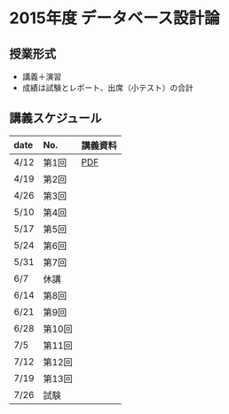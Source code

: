 2015年度 データベース設計論
====

## 授業形式
* 講義＋演習
* 成績は試験とレポート、出席（小テスト）の合計

## 講義スケジュール

| date  | No. | 講義資料 |
|:------|:----|:--------|
| 4/12  | 第1回 |[PDF](pdf/1st.pdf)|
| 4/19 | 第2回 | |
| 4/26 | 第3回 | |
| 5/10 | 第4回 | |
| 5/17 | 第5回 | |
| 5/24 | 第6回 | |
| 5/31 | 第7回 | |
| 6/7 | 休講| |
| 6/14 | 第8回| |
| 6/21 | 第9回 | |
| 6/28 | 第10回 | |
| 7/5 | 第11回 | |
| 7/12  |第12回| |
| 7/19 |第13回| |
| 7/26 | 試験 | |

